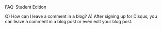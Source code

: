 

FAQ: Student Edition

Q) How can I leave a comment in a blog?
  A) After signing up for Disqus, you can leave a comment in a blog post or even edit your blog post.


  
  
